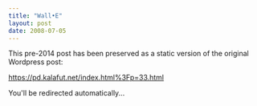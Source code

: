 ```yaml
---
title: "Wall•E"
layout: post
date: 2008-07-05
---
```


This pre-2014 post has been preserved as a static version of the original Wordpress post:

https://pd.kalafut.net/index.html%3Fp=33.html

You'll be redirected automatically...

<head>
  <meta http-equiv="refresh" content="5;url=https://pd.kalafut.net/index.html%3Fp=33.html">
</head>

